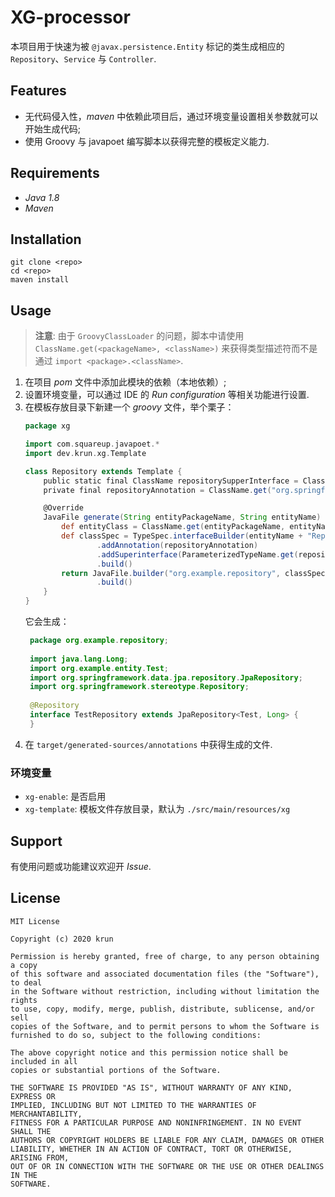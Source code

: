 # XG-processor

本项目用于快速为被 `@javax.persistence.Entity` 标记的类生成相应的 `Repository`、`Service` 与 `Controller`.

## Features

* 无代码侵入性，*maven* 中依赖此项目后，通过环境变量设置相关参数就可以开始生成代码;
* 使用 Groovy 与 javapoet 编写脚本以获得完整的模板定义能力.

## Requirements

* *Java 1.8*
* *Maven*

## Installation

```shell script
git clone <repo>
cd <repo>
maven install
```

## Usage

> **注意**: 由于 `GroovyClassLoader` 的问题，脚本中请使用 `ClassName.get(<packageName>, <className>)` 来获得类型描述符而不是通过 `import <package>.<className>`.

1. 在项目 *pom* 文件中添加此模块的依赖（本地依赖）;
2. 设置环境变量，可以通过 IDE 的 *Run configuration* 等相关功能进行设置.
3. 在模板存放目录下新建一个 *groovy* 文件，举个栗子：
    ```groovy
    package xg
    
    import com.squareup.javapoet.*
    import dev.krun.xg.Template
    
    class Repository extends Template {
        public static final ClassName repositorySupperInterface = ClassName.get("org.springframework.data.jpa.repository", "JpaRepository")
        private final repositoryAnnotation = ClassName.get("org.springframework.stereotype", "Repository")
    
        @Override
        JavaFile generate(String entityPackageName, String entityName) {
            def entityClass = ClassName.get(entityPackageName, entityName)
            def classSpec = TypeSpec.interfaceBuilder(entityName + "Repository")
                    .addAnnotation(repositoryAnnotation)
                    .addSuperinterface(ParameterizedTypeName.get(repositorySupperInterface, entityClass, TypeName.get(Long.class)))
                    .build()
            return JavaFile.builder("org.example.repository", classSpec)
                    .build()
        }
    }
    ```
   它会生成：
   ```java
    package org.example.repository;
    
    import java.lang.Long;
    import org.example.entity.Test;
    import org.springframework.data.jpa.repository.JpaRepository;
    import org.springframework.stereotype.Repository;
    
    @Repository
    interface TestRepository extends JpaRepository<Test, Long> {
    }
    ```
4. 在 `target/generated-sources/annotations` 中获得生成的文件.

### 环境变量

* `xg-enable`: 是否启用
* `xg-template`: 模板文件存放目录，默认为 `./src/main/resources/xg`

## Support

有使用问题或功能建议欢迎开 *Issue*.

## License

```text
MIT License

Copyright (c) 2020 krun

Permission is hereby granted, free of charge, to any person obtaining a copy
of this software and associated documentation files (the "Software"), to deal
in the Software without restriction, including without limitation the rights
to use, copy, modify, merge, publish, distribute, sublicense, and/or sell
copies of the Software, and to permit persons to whom the Software is
furnished to do so, subject to the following conditions:

The above copyright notice and this permission notice shall be included in all
copies or substantial portions of the Software.

THE SOFTWARE IS PROVIDED "AS IS", WITHOUT WARRANTY OF ANY KIND, EXPRESS OR
IMPLIED, INCLUDING BUT NOT LIMITED TO THE WARRANTIES OF MERCHANTABILITY,
FITNESS FOR A PARTICULAR PURPOSE AND NONINFRINGEMENT. IN NO EVENT SHALL THE
AUTHORS OR COPYRIGHT HOLDERS BE LIABLE FOR ANY CLAIM, DAMAGES OR OTHER
LIABILITY, WHETHER IN AN ACTION OF CONTRACT, TORT OR OTHERWISE, ARISING FROM,
OUT OF OR IN CONNECTION WITH THE SOFTWARE OR THE USE OR OTHER DEALINGS IN THE
SOFTWARE.
```

